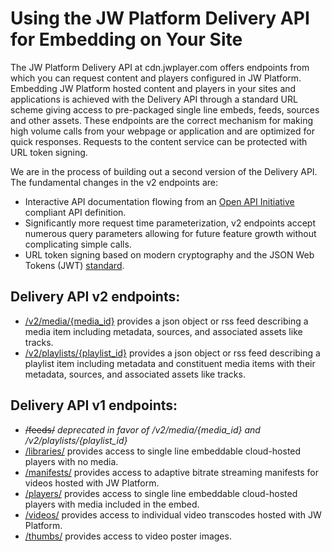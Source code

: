 # Using the JW Platform Delivery API for Embedding on Your Site

The JW Platform Delivery API at cdn.jwplayer.com offers endpoints from which you can request content and players configured in JW Platform. Embedding JW Platform hosted content and players in your sites and applications is achieved with the Delivery API through a standard URL scheme giving access to pre-packaged single line embeds, feeds, sources and other assets. These endpoints are the correct mechanism for making high volume calls from your webpage or application and are optimized for quick responses. Requests to the content service can be protected with URL token signing.

We are in the process of building out a second version of the Delivery API. The fundamental changes in the v2 endpoints are:

* Interactive API documentation flowing from an [Open API Initiative](https://www.openapis.org/) compliant API definition.
* Significantly more request time parameterization, v2 endpoints accept numerous query parameters allowing for future feature growth without complicating simple calls.
* URL token signing based on modern cryptography and the JSON Web Tokens (JWT) [standard](https://tools.ietf.org/html/rfc7519).


## Delivery API v2 endpoints:

* [/v2/media/{media_id}](https://app.swaggerhub.com/api/jwplayer/Delivery-API/v2.0) provides a json object or rss feed describing a media item including metadata, sources, and associated assets like tracks.
* [/v2/playlists/{playlist_id}](https://app.swaggerhub.com/api/jwplayer/Delivery-API/v2.0) provides a json object or rss feed describing a playlist item including metadata and constituent media items with their metadata, sources, and associated assets like tracks.


## Delivery API v1 endpoints:

* ~~/feeds/~~ *deprecated in favor of /v2/media/{media_id} and /v2/playlists/{playlist_id}*
* [/libraries/](https://developer.jwplayer.com/jw-platform/reference/v1/urls/libraries.html) provides access to single line embeddable cloud-hosted players with no media.
* [/manifests/](https://developer.jwplayer.com/jw-platform/reference/v1/urls/manifests.html) provides access to adaptive bitrate streaming manifests for videos hosted with JW Platform.
* [/players/](https://developer.jwplayer.com/jw-platform/reference/v1/urls/players.html) provides access to single line embeddable cloud-hosted players with media included in the embed.
* [/videos/](https://developer.jwplayer.com/jw-platform/reference/v1/urls/videos.html) provides access to individual video transcodes hosted with JW Platform.
* [/thumbs/](https://developer.jwplayer.com/jw-platform/reference/v1/urls/thumbs.html) provides access to video poster images.
